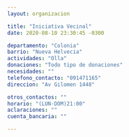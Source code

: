 ```yaml
---
layout: organizacion

title: "Iniciativa Vecinal"
date: 2020-08-10 23:30:45 -0300

departamento: "Colonia"
barrio: "Nueva Helvecia"
actividades: "Olla"
donaciones: "Todo tipo de donaciones"
necesidades: ""
telefono_contacto: "091471165"
direccion: "Av Gilomen 1448"

otros_contactos: ""
horario: "(LUN-DOM)21:00"
aclaraciones: ""
cuenta_bancaria: ""

---
```

